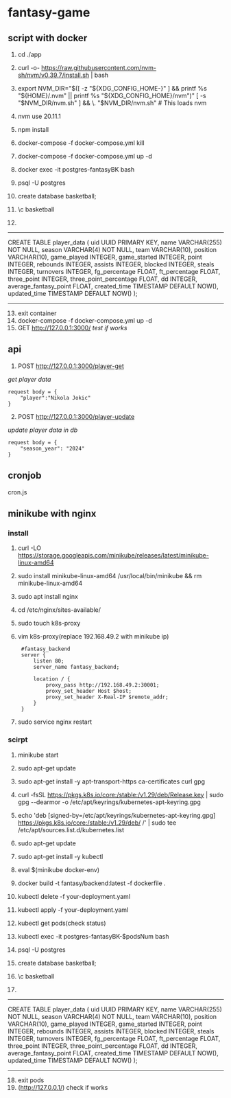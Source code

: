 # fantasy-game

## script with docker
1. cd ./app
2. curl -o- https://raw.githubusercontent.com/nvm-sh/nvm/v0.39.7/install.sh | bash
3. export NVM_DIR="$([ -z "${XDG_CONFIG_HOME-}" ] && printf %s "${HOME}/.nvm" || printf %s "${XDG_CONFIG_HOME}/nvm")"
[ -s "$NVM_DIR/nvm.sh" ] && \. "$NVM_DIR/nvm.sh" # This loads nvm 

4. nvm use 20.11.1
5. npm install 
6. docker-compose -f docker-compose.yml kill
7. docker-compose -f docker-compose.yml up -d 
8. docker exec -it postgres-fantasyBK bash
9. psql -U postgres
10. create database basketball;
11. \c basketball
12. 
***
CREATE TABLE player_data (
    uid UUID  PRIMARY KEY,
    name VARCHAR(255) NOT NULL,
    season VARCHAR(4) NOT NULL,
    team VARCHAR(10),
    position VARCHAR(10),
    game_played INTEGER,
    game_started INTEGER,
    point INTEGER,
    rebounds INTEGER,
    assists INTEGER,
    blocked INTEGER,
    steals INTEGER,
    turnovers INTEGER,
    fg_percentage FLOAT,
    ft_percentage FLOAT,
    three_point INTEGER,
    three_point_percentage FLOAT,
    dd INTEGER,
    average_fantasy_point FLOAT,
    created_time TIMESTAMP DEFAULT NOW(),
    updated_time TIMESTAMP DEFAULT NOW()
);
***
13. exit container
14. docker-compose -f docker-compose.yml up -d 
15. GET http://127.0.0.1:3000/ *test if works*


## api
1. POST http://127.0.0.1:3000/player-get 

*get player data*

    request body = {
        "player":"Nikola Jokic"
    }

2. POST http://127.0.0.1:3000/player-update 

*update player data in db*

    request body = {
        "season_year": "2024"
    }

## cronjob
cron.js

## minikube with nginx
### install

1. curl -LO https://storage.googleapis.com/minikube/releases/latest/minikube-linux-amd64

2. sudo install minikube-linux-amd64 /usr/local/bin/minikube && rm minikube-linux-amd64

3. sudo apt install nginx
4. cd /etc/nginx/sites-available/
5. sudo touch k8s-proxy
6. vim k8s-proxy(replace 192.168.49.2 with minikube ip)
 
        #fantasy_backend
        server {
            listen 80;
            server_name fantasy_backend;

            location / {
                proxy_pass http://192.168.49.2:30001;
                proxy_set_header Host $host;
                proxy_set_header X-Real-IP $remote_addr;
            }
        }
    
7. sudo service nginx restart
### scirpt

1. minikube start 
2. sudo apt-get update
3. sudo apt-get install -y apt-transport-https ca-certificates curl gpg
4. curl -fsSL https://pkgs.k8s.io/core:/stable:/v1.29/deb/Release.key | sudo gpg --dearmor -o /etc/apt/keyrings/kubernetes-apt-keyring.gpg
5. echo 'deb [signed-by=/etc/apt/keyrings/kubernetes-apt-keyring.gpg] https://pkgs.k8s.io/core:/stable:/v1.29/deb/ /' | sudo tee /etc/apt/sources.list.d/kubernetes.list

6. sudo apt-get update
7. sudo apt-get install -y kubectl
8. eval $(minikube docker-env)
9. docker build -t fantasy/backend:latest -f dockerfile .
10. kubectl delete -f your-deployment.yaml
11. kubectl apply -f your-deployment.yaml
12. kubectl get pods(check status)
13. kubectl exec -it postgres-fantasyBK-$podsNum bash
14. psql -U postgres
15. create database basketball;
16. \c basketball
17. 
***
CREATE TABLE player_data (
    uid UUID  PRIMARY KEY,
    name VARCHAR(255) NOT NULL,
    season VARCHAR(4) NOT NULL,
    team VARCHAR(10),
    position VARCHAR(10),
    game_played INTEGER,
    game_started INTEGER,
    point INTEGER,
    rebounds INTEGER,
    assists INTEGER,
    blocked INTEGER,
    steals INTEGER,
    turnovers INTEGER,
    fg_percentage FLOAT,
    ft_percentage FLOAT,
    three_point INTEGER,
    three_point_percentage FLOAT,
    dd INTEGER,
    average_fantasy_point FLOAT,
    created_time TIMESTAMP DEFAULT NOW(),
    updated_time TIMESTAMP DEFAULT NOW()
);
***
18. exit pods
20. (http://127.0.0.1/) check if works

